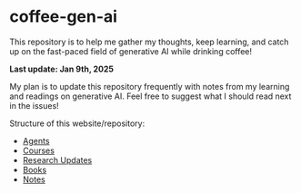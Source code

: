 # coffee-gen-ai
This repository is to help me gather my thoughts, keep learning, and catch up on the fast-paced field of generative AI while drinking coffee!

**Last update: Jan 9th, 2025**   

My plan is to update this repository frequently with notes from my learning and readings on generative AI. Feel free to suggest what I should read next in the issues!

Structure of this website/repository:
- [Agents](./agents/README.md)
- [Courses](./courses/README.md)
- [Research Updates](./research_updates/README.md)
- [Books](./books.md)
- [Notes](./notes/README.md)
